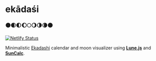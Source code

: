 # ekādaśi
### 🌑🌒🌓🌔🌕🌖🌗🌘🌑
[![Netlify Status](https://api.netlify.com/api/v1/badges/321125a5-6c29-4f62-b704-3a3f35d72572/deploy-status)](https://app.netlify.com/sites/blissful-beaver-3a3b6b/deploys)

Minimalistic [Ekadashi](https://en.wikipedia.org/wiki/Ekadashi) calendar and moon visualizer using [**Lune.js**](https://github.com/ryanseys/lune) and [**SunCalc**](https://github.com/mourner/suncalc).
